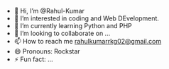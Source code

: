 - 👋 Hi, I’m @Rahul-Kumar
- 👀 I’m interested in coding and Web DEvelopment.
- 🌱 I’m currently learning Python and PHP
- 💞️ I’m looking to collaborate on ...
- 📫 How to reach me rahulkumarrkg02@gmail.com
- 😄 Pronouns: Rockstar
- ⚡ Fun fact: ...

<!---
Rahul-Kumarrkg/Rahul-Kumarrkg is a ✨ special ✨ repository because its `README.md` (this file) appears on your GitHub profile.
You can click the Preview link to take a look at your changes.
--->

